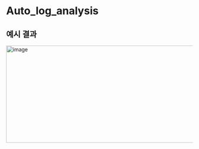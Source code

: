 # Auto_log_analysis

## 예시 결과
<img width="1151" height="263" alt="image" src="https://github.com/user-attachments/assets/e5ce373b-a7cb-46ba-82ec-3a41629cc0dc" />
